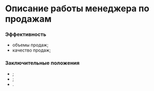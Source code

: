 # Описание работы менеджера по продажам

### Эффективность
- объемы продаж;
- качество продаж;

### Заключительные положения
- ;
- ;
- .